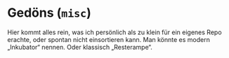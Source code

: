 # Gedöns (`misc`)

Hier kommt alles rein, was ich persönlich als zu klein für ein eigenes Repo erachte, oder spontan nicht einsortieren kann. Man könnte es modern „Inkubator“ nennen. Oder klassisch „Resterampe“.
